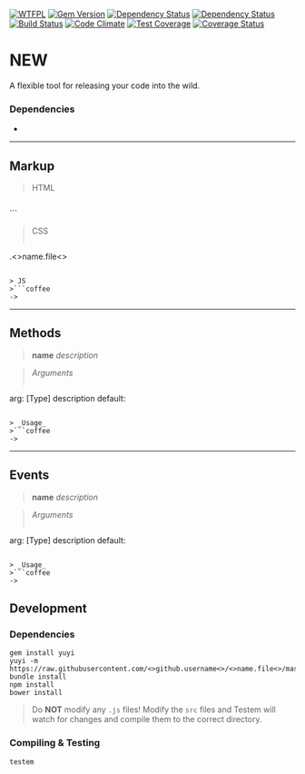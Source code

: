[![WTFPL](http://www.wtfpl.net/wp-content/uploads/2012/12/wtfpl-badge-4.png)](http://www.wtfpl.net)
[![Gem Version](https://badge.fury.io/rb/new.svg)](http://badge.fury.io/rb/new)
[![Dependency Status](https://gemnasium.com/brewster1134/new.svg)](https://gemnasium.com/brewster1134/new)
[![Dependency Status](https://inch-ci.org/github/brewster1134/new.svg?branch=master&style=flat)](https://inch-ci.org/github/brewster1134/new)
[![Build Status](https://travis-ci.org/brewster1134/new.svg?branch=master)](https://travis-ci.org/brewster1134/new)
[![Code Climate](https://codeclimate.com/github/brewster1134/new/badges/gpa.svg)](https://codeclimate.com/github/brewster1134/new)
[![Test Coverage](https://codeclimate.com/github/brewster1134/new/badges/coverage.svg)](https://codeclimate.com/github/brewster1134/new)
[![Coverage Status](https://coveralls.io/repos/brewster1134/new/badge.png)](https://coveralls.io/r/brewster1134/new)

# NEW
A flexible tool for releasing your code into the wild.

### Dependencies
*

---
## Markup
> HTML

>```html
<div>
</div>
```

> CSS
>```sass
.<>name.file<>
```

> JS
>```coffee
->
```

---
## Methods
> **name** _description_

> _Arguments_
>```yaml
arg: [Type] description
  default:
```

> _Usage_
>```coffee
->
```

---
## Events
> **name** _description_

> _Arguments_
>```yaml
arg: [Type] description
  default:
```

> _Usage_
>```coffee
->
```

## Development
### Dependencies

```shell
gem install yuyi
yuyi -m https://raw.githubusercontent.com/<>github.username<>/<>name.file<>/master/Yuyifile
bundle install
npm install
bower install
```

>Do **NOT** modify any `.js` files!  Modify the `src` files and Testem will watch for changes and compile them to the correct directory.

### Compiling & Testing
```shell
testem
```
